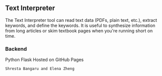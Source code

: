 ## Text Interpreter

The Text Interpreter tool can read text data (PDFs, plain text, etc.), extract keywords, and define the keywords. It is useful to synthesize information from long articles or skim textbook pages when you're running short on time. 

### Backend

Python
Flask
Hosted on GitHub Pages

```Contributors
Shresta Bangaru and Elena Zheng
